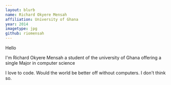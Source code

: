 ```yaml
---
layout: blurb
name: Richard Okyere Mensah
affiliation: University of Ghana
year: 2014
imagetype: jpg
github: riomensah
---
```

Hello

I'm Richard Okyere Mensah a student of the university of Ghana offering a single Major in computer science

I love to code. Would the world be better off without computers. I don't think so.

